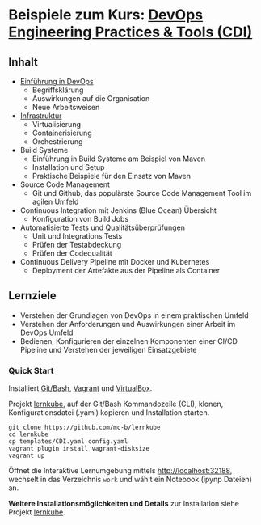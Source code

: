 # Beispiele zum Kurs: [DevOps Engineering Practices &amp; Tools (CDI)](https://www.digicomp.ch/weiterbildung/development-trainings/software-engineering-trainings/software-engineering-basics/devops-in-der-software-entwicklung/kurs-devops-engineering-practices-tools)

Inhalt
------

* [Einführung in DevOps](https://publications.opengroup.org/w162)
    * Begriffsklärung 
    * Auswirkungen auf die Organisation 
    * Neue Arbeitsweisen 
* [Infrastruktur](02-Infrastruktur) 
    * Virtualisierung
    * Containerisierung
    * Orchestrierung
* Build Systeme
    * Einführung in Build Systeme am Beispiel von Maven 
    * Installation und Setup 
    * Praktische Beispiele für den Einsatz von Maven 
* Source Code Management 
    * Git und Github, das populärste Source Code Management Tool im agilen Umfeld
* Continuous Integration mit Jenkins (Blue Ocean) Übersicht
    * Konfiguration von Build Jobs 
* Automatisierte Tests und Qualitätsüberprüfungen
    * Unit und Integrations Tests
    * Prüfen der Testabdeckung
    * Prüfen der Codequalität
* Continuous Delivery Pipeline mit Docker und Kubernetes
    * Deployment der Artefakte aus der Pipeline als Container
  
Lernziele
---------
    
* Verstehen der Grundlagen von DevOps in einem praktischen Umfeld
* Verstehen der Anforderungen und Auswirkungen einer Arbeit im DevOps Umfeld
* Bedienen, Konfigurieren der einzelnen Komponenten einer CI/CD Pipeline und Verstehen der jeweiligen Einsatzgebiete  

### Quick Start

Installiert [Git/Bash](https://git-scm.com/downloads), [Vagrant](https://www.vagrantup.com/) und [VirtualBox](https://www.virtualbox.org/).

Projekt [lernkube](https://github.com/mc-b/lernkube), auf der Git/Bash Kommandozeile (CLI), klonen, Konfigurationsdatei (.yaml) kopieren und Installation starten. 

    git clone https://github.com/mc-b/lernkube
    cd lernkube
    cp templates/CDI.yaml config.yaml
    vagrant plugin install vagrant-disksize
    vagrant up

Öffnet die Interaktive Lernumgebung mittels [http://localhost:32188](http://localhost:32188), wechselt in das Verzeichnis `work` und wählt ein Notebook (ipynp Dateien) an. 

**Weitere Installationsmöglichkeiten und Details** zur Installation siehe Projekt [lernkube](https://github.com/mc-b/lernkube).
